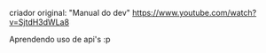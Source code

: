 criador original: "Manual do dev"
https://www.youtube.com/watch?v=SjtdH3dWLa8


Aprendendo uso de api's :p

